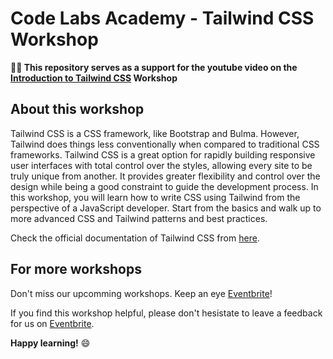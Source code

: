 # Code Labs Academy - Tailwind CSS Workshop

**👨‍💻 This repository serves as a support for the youtube video on the [Introduction to Tailwind CSS](https://www.youtube.com/watch?v=RNZZZOpLSxI&t=2025s) Workshop**

## About this workshop

Tailwind CSS is a CSS framework, like Bootstrap and Bulma. However, Tailwind does things less conventionally when compared to traditional CSS frameworks. Tailwind CSS is a great option for rapidly building responsive user interfaces with total control over the styles, allowing every site to be truly unique from another. It provides greater flexibility and control over the design while being a good constraint to guide the development process.
In this workshop, you will learn how to write CSS using Tailwind from the perspective of a JavaScript developer. Start from the basics and walk up to more advanced CSS and Tailwind patterns and best practices.

Check the official documentation of Tailwind CSS from [here](https://tailwindcss.com/).

## For more workshops

Don't miss our upcomming workshops. Keep an eye [Eventbrite](https://www.eventbrite.co.uk/o/code-labs-academy-40913049543)!

If you find this workshop helpful, please don't hesistate to leave a feedback for us on [Eventbrite](https://www.eventbrite.co.uk/o/code-labs-academy-40913049543).

**Happy learning!** 😄
